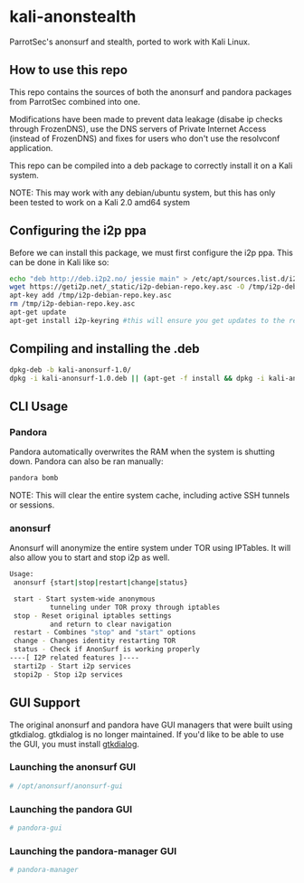 # kali-anonstealth

ParrotSec's anonsurf and stealth, ported to work with Kali Linux.

## How to use this repo

This repo contains the sources of both the anonsurf and pandora packages from ParrotSec combined into one.

Modifications have been made to prevent data leakage (disabe ip checks through FrozenDNS), use the DNS servers of Private Internet Access (instead of FrozenDNS) and fixes for users who don't use the resolvconf application.

This repo can be compiled into a deb package to correctly install it on a Kali system.


NOTE: This may work with any debian/ubuntu system, but this has only been tested to work on a Kali 2.0 amd64 system

## Configuring the i2p ppa
Before we can install this package, we must first configure the i2p ppa. This can be done in Kali like so:

```bash
echo "deb http://deb.i2p2.no/ jessie main" > /etc/apt/sources.list.d/i2p.list
wget https://geti2p.net/_static/i2p-debian-repo.key.asc -O /tmp/i2p-debian-repo.key.asc
apt-key add /tmp/i2p-debian-repo.key.asc
rm /tmp/i2p-debian-repo.key.asc
apt-get update
apt-get install i2p-keyring #this will ensure you get updates to the repository's GPG key
```

## Compiling and installing the .deb
```bash
dpkg-deb -b kali-anonsurf-1.0/
dpkg -i kali-anonsurf-1.0.deb || (apt-get -f install && dpkg -i kali-anonsurf-1.0.deb) # this will automatically install the required packages
```

## CLI Usage
### Pandora
Pandora automatically overwrites the RAM when the system is shutting down. Pandora can also be ran manually:
```bash
pandora bomb
```

NOTE: This will clear the entire system cache, including active SSH tunnels or sessions.

### anonsurf
Anonsurf will anonymize the entire system under TOR using IPTables. It will also allow you to start and stop i2p as well.
```bash
Usage:
 anonsurf {start|stop|restart|change|status}

 start - Start system-wide anonymous
          tunneling under TOR proxy through iptables
 stop - Reset original iptables settings
          and return to clear navigation
 restart - Combines "stop" and "start" options
 change - Changes identity restarting TOR
 status - Check if AnonSurf is working properly
----[ I2P related features ]----
 starti2p - Start i2p services
 stopi2p - Stop i2p services
```

## GUI Support
The original anonsurf and pandora have GUI managers that were built using gtkdialog. gtkdialog is no longer maintained. If you'd like to be able to use the GUI, you must install [gtkdialog](https://gtkdialog.googlecode.com).

### Launching the anonsurf GUI
```bash
# /opt/anonsurf/anonsurf-gui
```

### Launching the pandora GUI
```bash
# pandora-gui
```

### Launching the pandora-manager GUI
```bash
# pandora-manager
```
